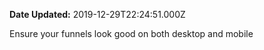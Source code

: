 **Date Updated:** 2019-12-29T22:24:51.000Z

Ensure your funnels look good on both desktop and mobile
  
  